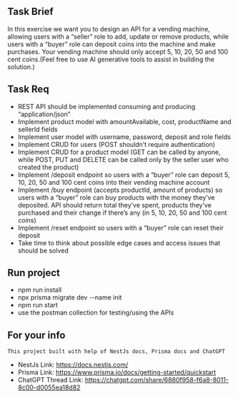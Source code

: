 ## Task Brief
In this exercise we want you to design an API for a vending machine, allowing users
with a “seller” role to add, update or remove products, while users with a “buyer” role
can deposit coins into the machine and make purchases. Your vending machine
should only accept 5, 10, 20, 50 and 100 cent coins.(Feel free to use AI generative tools
to assist in building the solution.)

## Task Req
- REST API should be implemented consuming and producing
“application/json”
- Implement product model with amountAvailable, cost, productName and
sellerId fields
- Implement user model with username, password, deposit and role fields
- Implement CRUD for users (POST shouldn’t require authentication)
- Implement CRUD for a product model (GET can be called by anyone, while
POST, PUT and DELETE can be called only by the seller user who created the
product)
- Implement /deposit endpoint so users with a “buyer” role can deposit 5, 10, 20,
50 and 100 cent coins into their vending machine account
- Implement /buy endpoint (accepts productId, amount of products) so users
with a “buyer” role can buy products with the money they’ve deposited. API
should return total they’ve spent, products they’ve purchased and their
change if there’s any (in 5, 10, 20, 50 and 100 cent coins)
- Implement /reset endpoint so users with a “buyer” role can reset their deposit
- Take time to think about possible edge cases and access issues that should be solved

## Run project
- npm run install
- npx prisma migrate dev --name init
- npm run start
- use the postman collection for testing/using the APIs

## For your info
```
This project built with help of NestJs docs, Prisma docs and ChatGPT
```
- NestJs Link: https://docs.nestjs.com/
- Prisma Link: https://www.prisma.io/docs/getting-started/quickstart
- ChatGPT Thread Link: https://chatgpt.com/share/6880f958-f6a8-8011-8c00-d0055ea18d82
